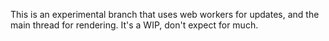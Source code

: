 This is an experimental branch that uses web workers for updates, and the main thread for rendering.
It's a WIP, don't expect for much.